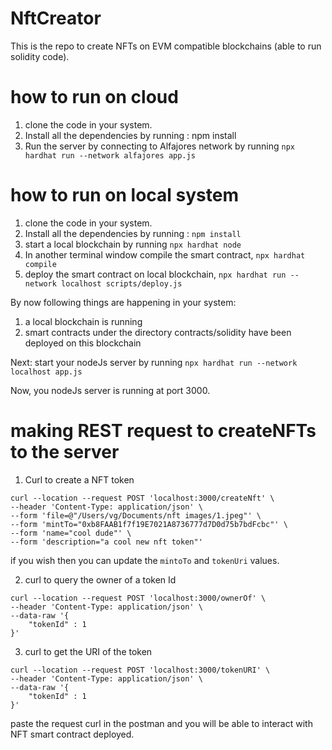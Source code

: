 # NftCreator
This is the repo to create NFTs on EVM compatible blockchains (able to run solidity code).

# how to run on cloud
1. clone the code in your system.
2. Install all the dependencies by running : npm install
3. Run the server by connecting to Alfajores network by running `npx hardhat run --network alfajores app.js`

# how to run on local system
1. clone the code in your system.
2. Install all the dependencies by running : `npm install`
3. start a local blockchain by running `npx hardhat node`
4. In another terminal window compile the smart contract, `npx hardhat compile`
5. deploy the smart contract on local blockchain, `npx hardhat run --network localhost scripts/deploy.js`

By now following things are happening in your system:
1. a local blockchain is running
2. smart contracts under the directory contracts/solidity have been deployed on this blockchain

Next:
start your nodeJs server by running `npx hardhat run --network localhost app.js`

Now, you nodeJs server is running at port 3000.

# making REST request to createNFTs to the server
1. Curl to create a NFT token
```
curl --location --request POST 'localhost:3000/createNft' \
--header 'Content-Type: application/json' \
--form 'file=@"/Users/vg/Documents/nft images/1.jpeg"' \
--form 'mintTo="0xb8FAAB1f7f19E7021A8736777d7D0d75b7bdFcbc"' \
--form 'name="cool dude"' \
--form 'description="a cool new nft token"'
```
if you wish then you can update the `mintoTo` and `tokenUri` values.

2. curl to query the owner of a token Id
```
curl --location --request POST 'localhost:3000/ownerOf' \
--header 'Content-Type: application/json' \
--data-raw '{
    "tokenId" : 1
}'
```

3. curl to get the URI of the token
```
curl --location --request POST 'localhost:3000/tokenURI' \
--header 'Content-Type: application/json' \
--data-raw '{
    "tokenId" : 1
}'
```

paste the request curl in the postman and you will be able to interact with NFT smart contract deployed.

